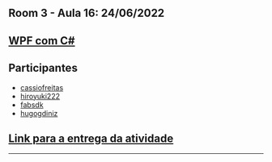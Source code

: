 ## Room 3 - Aula 16: 24/06/2022
## [WPF com C#](./Aula16Atividade1)
## Participantes
- [cassiofreitas](https://github.com/cassiofreitas)
- [hiroyuki222](https://github.com/hiroyuki222)
- [fabsdk](https://github.com/fabsdk)
- [hugogdiniz](https://github.com/hugogdiniz)

## [Link para a entrega da atividade](https://github.com/wssantanna/mercado-eletr-nico-0522cdmencn01bred/blob/main/16/ENTREGA.md)

------------------------------

